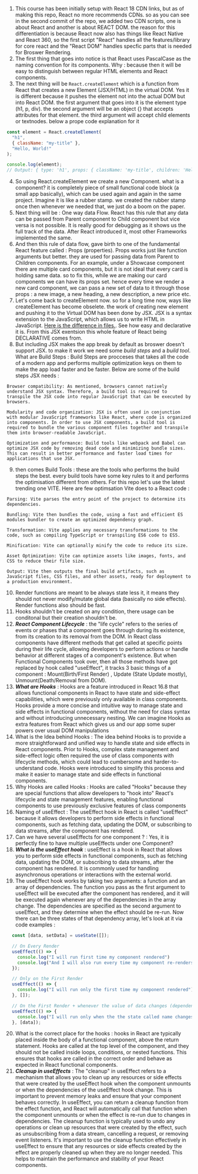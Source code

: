 1. This course has been initially setup with React 18 CDN links, but as of making this repo, React no more recommends CDNs. so as you can see in the second commit of the repo, we added two CDN scripts, one is about React and another is about REACT DOM. the reason for this differentiation is because React now also has things like React Native and React 360, so the first script "React" handles all the features/library for core react and the "React DOM" handles specfic parts that is needed for Broswer Rendering.
2. The first thing that goes into notice is that React uses PascalCase as the naming convention for its components. Why : because then it will be easy to distinguish between regular HTML elements and React components.
3. The next thing will be `React.createElement` which is a function from React that creates a new Element (JSX/HTML) in the virtual DOM. Yes it is different because it pushes the element not into the actual DOM but into React DOM. the first argument that goes into it is the element type (h1, p, div). the second argument will be an object {} that accepts attributes for that element. the third argument will accept child elements or textnodes. below a prope code explanation for it

```javascript
const element = React.createElement(
  "h1",
  { className: "my-title" },
  "Hello, World!"
);

console.log(element);
// Output: { type: 'h1', props: { className: 'my-title', children: 'Hello, World!' }, key: null, ref: null }
```

4. So using React.createElement we create a new Component. what is a component? it is completely piece of small functional code block (a small app basically), which can be used again and again in the same project. Imagine it is like a rubber stamp. we created the rubber stamp once then whenever we needed that, we just do a boom on the paper.
5. Next thing will be : One way data Flow. React has this rule that any data can be passed from Parent component to Child component but vice versa is not possible. It is really good for debugging as it shows us the full track of the data. After React introduced it, most other Frameworks implemented the same.
6. And then this rule of data flow, gave birth to one of the fundamental React feature called : Props (properties). Props works just like function arguments but better. they are used for passing data from Parent to Children components. For an example, under a Showcase component there are multiple card components, but it is not ideal that every card is holding same data. so to fix this, while we are making our card components we can have its props set. hence every time we render a new card component, we can pass a new set of data to it through those props : a new image, a new heading, a new description, a new price etc.
7. Let's come back to createElement now. so for a long time now, ways like createElement has become obselete. the work of creating new element and pushing it to the Virtual DOM has been done by JSX. JSX is a syntax extension to the JavaScript, which allows us to write HTML in JavaScript.  [Here is the difference in files.](https://github.com/DebasishSahoo10/Frontend-Masters/commit/68144f1529bd0ae1f78d91b326717fee334dabc2). See how easy and declarative it is. From this JSX exentsion this whole feature of React being DECLARATIVE comes from. 
8. But including JSX makes the app break by default as broswer doesn't support JSX. to make it work we need some _build steps_ and a _build tool_. What are Build Steps : Build Steps are procceses that takes all the code of a modern app and performs multiple optimization keys on them to make the app load faster and be faster. Below are some of the build steps JSX needs :
```
Browser compatibility: As mentioned, browsers cannot natively understand JSX syntax. Therefore, a build tool is required to transpile the JSX code into regular JavaScript that can be executed by browsers.

Modularity and code organization: JSX is often used in conjunction with modular JavaScript frameworks like React, where code is organized into components. In order to use JSX components, a build tool is required to bundle the various component files together and transpile them into browser-readable JavaScript.

Optimization and performance: Build tools like webpack and Babel can optimize JSX code by removing dead code and minimizing bundle sizes. This can result in better performance and faster load times for applications that use JSX.
```
9. then comes Build Tools : these are the tools who performs the build steps the best. every build tools have some key rules to it and performs the optimisation different from others. For this repo let's use the latest trending one VITE. Here are few optimsation Vite does to a React code :
``` 
Parsing: Vite parses the entry point of the project to determine its dependencies.

Bundling: Vite then bundles the code, using a fast and efficient ES modules bundler to create an optimized dependency graph.

Transformation: Vite applies any necessary transformations to the code, such as compiling TypeScript or transpiling ES6 code to ES5.

Minification: Vite can optionally minify the code to reduce its size.

Asset Optimization: Vite can optimize assets like images, fonts, and CSS to reduce their file size.

Output: Vite then outputs the final build artifacts, such as JavaScript files, CSS files, and other assets, ready for deployment to a production environment.
```
10. Render functions are meant to be always state less it, it means they should not never modify/mutate global data (basically no side effects). Render functions also should be fast.
11. Hooks shouldn't be created on any condition, there usage can be conditonal but their creation shouldn't be.
12. ***React Component Lifecycle*** : the "life cycle" refers to the series of events or phases that a component goes through during its existence, from its creation to its removal from the DOM. In React class components have different methods that get called at specific points during their life cycle, allowing developers to perform actions or handle behavior at different stages of a component's existence. But when Functional Components took over, then all those methods have got replaced by hook called "useEffect", it tracks 3 basic things of a component : Mount(Birth/First Render) , Update (State Update mostly), Unmount(Death/Removal from DOM).
13. ***What are Hooks*** : Hooks are a feature introduced in React 16.8 that allows functional components in React to have state and side-effect capabilities, which were previously only available in class components. Hooks provide a more concise and intuitive way to manage state and side effects in functional components, without the need for class syntax and without introducing unnecessary nesting. We can imagine Hooks as extra features from React which gives us and our app some super powers over usual DOM manipulations
14. What is the Idea behind Hooks : The idea behind Hooks is to provide a more straightforward and unified way to handle state and side effects in React components. Prior to Hooks, complex state management and side-effect logic often required the use of class components with lifecycle methods, which could lead to cumbersome and harder-to-understand code. Hooks were introduced to simplify this process and make it easier to manage state and side effects in functional components.
15. Why Hooks are called Hooks : Hooks are called "Hooks" because they are special functions that allow developers to "hook into" React's lifecycle and state management features, enabling functional components to use previously exclusive features of class components
16. Naming of useEffect : The useEffect hook in React is called "useEffect" because it allows developers to perform side effects in functional components, such as fetching data, updating the DOM, or subscribing to data streams, after the component has rendered.
17. Can we have several useEffects for one component ? : Yes, it is perfectly fine to have multiple useEffects under one Component?
18. ***What is the useEffect hook*** : useEffect is a hook in React that allows you to perform side effects in functional components, such as fetching data, updating the DOM, or subscribing to data streams, after the component has rendered. It is commonly used for handling asynchronous operations or interactions with the external world.
19. The useEffect hook works by taking two arguments: a function and an array of dependencies. The function you pass as the first argument to useEffect will be executed after the component has rendered, and it will be executed again whenever any of the dependencies in the array change. The dependencies are specified as the second argument to useEffect, and they determine when the effect should be re-run. Now there can be three states of that dependency array, let's look at it via code examples :
```javascript
  const [data, setData] = useState([]);

  // On Every Render
  useEffect(() => {
    console.log("I will run first time my component rendered")
    console.log("And I will also run every time my component re-renders due to changes in its own state, props, or any other component in the app")
  });

  // Only on the First Render
  useEffect(() => {
    console.log("I will run only the first time my component rendered")
  }, []);

  // On the First Render + whenever the value of data changes (dependency array)
  useEffect(() => {
    console.log("I will run only when the the state called name changes")
  }, [data]);
```
20. What is the correct place for the hooks : hooks in React are typically placed inside the body of a functional component, above the return statement. Hooks are called at the top level of the component, and they should not be called inside loops, conditions, or nested functions. This ensures that hooks are called in the correct order and behave as expected in React functional components.
21. ***Cleanup in useEffects*** : The "cleanup" in useEffect refers to a mechanism that allows you to clean up any resources or side effects that were created by the useEffect hook when the component unmounts or when the dependencies of the useEffect hook change. This is important to prevent memory leaks and ensure that your component behaves correctly. In useEffect, you can return a cleanup function from the effect function, and React will automatically call that function when the component unmounts or when the effect is re-run due to changes in dependencies. The cleanup function is typically used to undo any operations or clean up resources that were created by the effect, such as unsubscribing from a data stream, cancelling a request, or removing event listeners. It's important to use the cleanup function effectively in useEffect to ensure that any resources or side effects created by the effect are properly cleaned up when they are no longer needed. This helps to maintain the performance and stability of your React components.